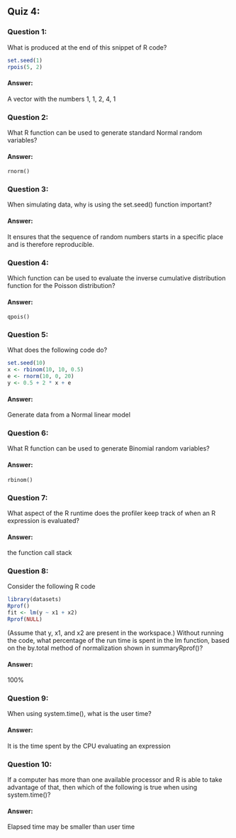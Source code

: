 ## Quiz 4:

### Question 1:

What is produced at the end of this snippet of R code?

```r
set.seed(1)
rpois(5, 2)
```
#### Answer:

A vector with the numbers 1, 1, 2, 4, 1

### Question 2:

What R function can be used to generate standard Normal random variables?

#### Answer:

`rnorm()`

### Question 3:

When simulating data, why is using the set.seed() function important?

#### Answer:

It ensures that the sequence of random numbers starts in a specific place and is therefore reproducible.

### Question 4:

Which function can be used to evaluate the inverse cumulative distribution function for the Poisson distribution?

#### Answer:

`qpois()`

### Question 5:

What does the following code do?
```r
set.seed(10)
x <- rbinom(10, 10, 0.5)
e <- rnorm(10, 0, 20)
y <- 0.5 + 2 * x + e
```
#### Answer:

Generate data from a Normal linear model

### Question 6:

What R function can be used to generate Binomial random variables?

#### Answer:

`rbinom()`

### Question 7:

What aspect of the R runtime does the profiler keep track of when an R expression is evaluated?

#### Answer:

the function call stack

### Question 8:

Consider the following R code

```r
library(datasets)
Rprof()
fit <- lm(y ~ x1 + x2)
Rprof(NULL)
```

(Assume that y, x1, and x2 are present in the workspace.) Without running the code, what percentage of the run time is spent in the lm function, based on the by.total method of normalization shown in summaryRprof()?

#### Answer:

100%

### Question 9:

When using system.time(), what is the user time?

#### Answer:

It is the time spent by the CPU evaluating an expression

### Question 10:

If a computer has more than one available processor and R is able to take advantage of that, then which of the following is true when using system.time()?

#### Answer:

Elapsed time may be smaller than user time


